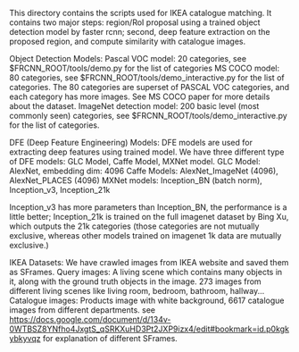 This directory contains the scripts used for IKEA catalogue matching. It contains two major steps: region/RoI proposal using a trained object detection model by faster rcnn; second, deep feature extraction on the proposed region, and compute similarity with catalogue images.

Object Detection Models: 
  Pascal VOC model: 20 categories, see $FRCNN_ROOT/tools/demo.py for the list of categories
  MS COCO model: 80 categories, see $FRCNN_ROOT/tools/demo_interactive.py for the list of categories. The 80 categories are superset of PASCAL VOC categories, and each category has more images. See MS COCO paper for more details about the dataset.
  ImageNet detection model: 200 basic level (most commonly seen) categories, see $FRCNN_ROOT/tools/demo_interactive.py for the list of categories.

DFE (Deep Feature Engineering) Models:
  DFE models are used for extracting deep features using trained model. We have three different type of DFE models: GLC Model, Caffe Model, MXNet model. 
  GLC Model: AlexNet, embedding dim: 4096
  Caffe Models: AlexNet_ImageNet (4096), AlexNet_PLACES (4096)
  MXNet models: Inception_BN (batch norm), Inception_v3, Inception_21k

  Inception_v3 has more parameters than Inception_BN, the performance is a little better; Inception_21k is trained on the full imagenet dataset by Bing Xu, which outputs the 21k categories (those categories are not mutually exclusive, whereas other models trained on imagenet 1k data are mutually exclusive.) 

IKEA Datasets:
  We have crawled images from IKEA website and saved them as SFrames. 
  Query images: A living scene which contains many objects in it, along with the ground truth objects in the image. 273 images from different living scenes like living room, bedroom, bathroom, hallway...
  Catalogue images: Products image with white background, 6617 catalogue images from different departments.
  see https://docs.google.com/document/d/134v-0WTBSZ8YNfho4JxgtS_qSRKXuHD3Pt2JXP9izx4/edit#bookmark=id.p0kgkybkyvqz for explanation of different SFrames.
